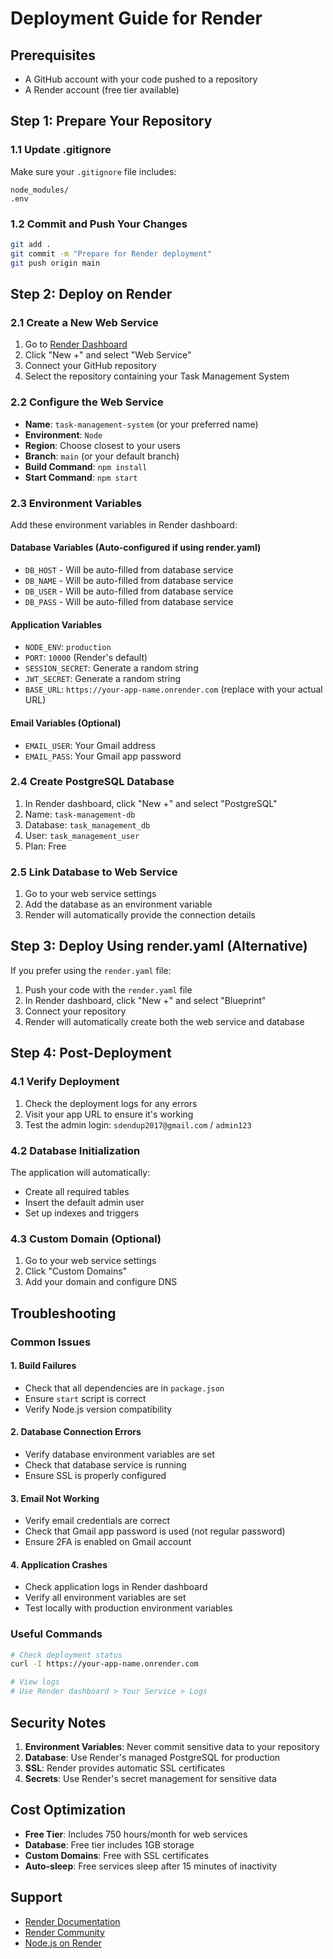 # Deployment Guide for Render

## Prerequisites
- A GitHub account with your code pushed to a repository
- A Render account (free tier available)

## Step 1: Prepare Your Repository

### 1.1 Update .gitignore
Make sure your `.gitignore` file includes:
```
node_modules/
.env
```

### 1.2 Commit and Push Your Changes
```bash
git add .
git commit -m "Prepare for Render deployment"
git push origin main
```

## Step 2: Deploy on Render

### 2.1 Create a New Web Service
1. Go to [Render Dashboard](https://dashboard.render.com/)
2. Click "New +" and select "Web Service"
3. Connect your GitHub repository
4. Select the repository containing your Task Management System

### 2.2 Configure the Web Service
- **Name**: `task-management-system` (or your preferred name)
- **Environment**: `Node`
- **Region**: Choose closest to your users
- **Branch**: `main` (or your default branch)
- **Build Command**: `npm install`
- **Start Command**: `npm start`

### 2.3 Environment Variables
Add these environment variables in Render dashboard:

#### Database Variables (Auto-configured if using render.yaml)
- `DB_HOST` - Will be auto-filled from database service
- `DB_NAME` - Will be auto-filled from database service  
- `DB_USER` - Will be auto-filled from database service
- `DB_PASS` - Will be auto-filled from database service

#### Application Variables
- `NODE_ENV`: `production`
- `PORT`: `10000` (Render's default)
- `SESSION_SECRET`: Generate a random string
- `JWT_SECRET`: Generate a random string
- `BASE_URL`: `https://your-app-name.onrender.com` (replace with your actual URL)

#### Email Variables (Optional)
- `EMAIL_USER`: Your Gmail address
- `EMAIL_PASS`: Your Gmail app password

### 2.4 Create PostgreSQL Database
1. In Render dashboard, click "New +" and select "PostgreSQL"
2. Name: `task-management-db`
3. Database: `task_management_db`
4. User: `task_management_user`
5. Plan: Free

### 2.5 Link Database to Web Service
1. Go to your web service settings
2. Add the database as an environment variable
3. Render will automatically provide the connection details

## Step 3: Deploy Using render.yaml (Alternative)

If you prefer using the `render.yaml` file:

1. Push your code with the `render.yaml` file
2. In Render dashboard, click "New +" and select "Blueprint"
3. Connect your repository
4. Render will automatically create both the web service and database

## Step 4: Post-Deployment

### 4.1 Verify Deployment
1. Check the deployment logs for any errors
2. Visit your app URL to ensure it's working
3. Test the admin login: `sdendup2017@gmail.com` / `admin123`

### 4.2 Database Initialization
The application will automatically:
- Create all required tables
- Insert the default admin user
- Set up indexes and triggers

### 4.3 Custom Domain (Optional)
1. Go to your web service settings
2. Click "Custom Domains"
3. Add your domain and configure DNS

## Troubleshooting

### Common Issues

#### 1. Build Failures
- Check that all dependencies are in `package.json`
- Ensure `start` script is correct
- Verify Node.js version compatibility

#### 2. Database Connection Errors
- Verify database environment variables are set
- Check that database service is running
- Ensure SSL is properly configured

#### 3. Email Not Working
- Verify email credentials are correct
- Check that Gmail app password is used (not regular password)
- Ensure 2FA is enabled on Gmail account

#### 4. Application Crashes
- Check application logs in Render dashboard
- Verify all environment variables are set
- Test locally with production environment variables

### Useful Commands
```bash
# Check deployment status
curl -I https://your-app-name.onrender.com

# View logs
# Use Render dashboard > Your Service > Logs
```

## Security Notes

1. **Environment Variables**: Never commit sensitive data to your repository
2. **Database**: Use Render's managed PostgreSQL for production
3. **SSL**: Render provides automatic SSL certificates
4. **Secrets**: Use Render's secret management for sensitive data

## Cost Optimization

- **Free Tier**: Includes 750 hours/month for web services
- **Database**: Free tier includes 1GB storage
- **Custom Domains**: Free with SSL certificates
- **Auto-sleep**: Free services sleep after 15 minutes of inactivity

## Support

- [Render Documentation](https://render.com/docs)
- [Render Community](https://community.render.com/)
- [Node.js on Render](https://render.com/docs/deploy-node-express-app) 